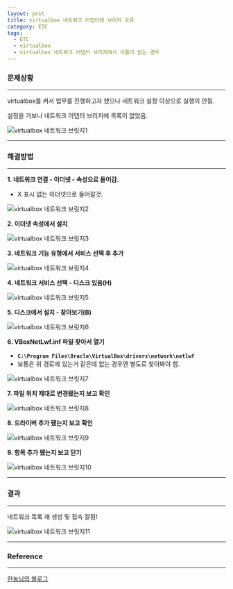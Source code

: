 ```yaml
---
layout: post
title: virtualbox 네트워크 어댑터에 브리지 오류
category: ETC
tags:
  - ETC
  - virtualbox
  - virtualbox 네트워크 어댑터 브리지에서 이름이 없는 경우
---
```






### 문제상황

---

virtualbox를 켜서 업무를 진행하고자 했으나 네트워크 설정 이상으로 실행이 안됨.

설정을 가보니 네트워크 어댑터 브리지에 목록이 없었음.

![virtualbox 네트워크 브릿지1](/assets/cloud/virtualboxnetwork1.PNG)

---



### 해결방법

---

**1. 네트워크 연결 - 이더넷 - 속성으로 들어감.**

- X 표시 없는 이더넷으로 들어갈것.

![virtualbox 네트워크 브릿지2](/assets/cloud/virtualboxnetwork2.PNG)

**2. 이더넷 속성에서 설치**

![virtualbox 네트워크 브릿지3](/assets/cloud/virtualboxnetwork3.PNG)



**3. 네트워크 기능 유형에서 서비스 선택 후 추가**

![virtualbox 네트워크 브릿지4](/assets/cloud/virtualboxnetwork4.PNG)



**4. 네트워크 서비스 선택 - 디스크 있음(H)**

![virtualbox 네트워크 브릿지5](/assets/cloud/virtualboxnetwork5.PNG)



**5. 디스크에서 설치 - 찾아보기(B)**

![virtualbox 네트워크 브릿지6](/assets/cloud/virtualboxnetwork6.PNG)



**6. VBoxNetLwf.inf 파일 찾아서 열기**

- **`C:\Program Files\Oracle\VirtualBox\drivers\network\netlwf`**
- 보통은 위 경로에 있는거 같은데 없는 경우엔 별도로 찾아봐야 함.

![virtualbox 네트워크 브릿지7](/assets/cloud/virtualboxnetwork7.PNG)



**7. 파일 위치 제대로 변경됐는지 보고 확인**

![virtualbox 네트워크 브릿지8](/assets/cloud/virtualboxnetwork8.PNG)



**8. 드라이버 추가 됐는지 보고 확인**

![virtualbox 네트워크 브릿지9](/assets/cloud/virtualboxnetwork9.PNG)



**9. 항목 추가 됐는지 보고 닫기**

![virtualbox 네트워크 브릿지10](/assets/cloud/virtualboxnetwork10.PNG)

---



### 결과

---

네트워크 목록 재 생성 및 접속 잘됨!

![virtualbox 네트워크 브릿지11](/assets/cloud/virtualboxnetwork11.PNG)

---



### Reference

---

[한놈님의 블로그](https://hannom.tistory.com/112)



